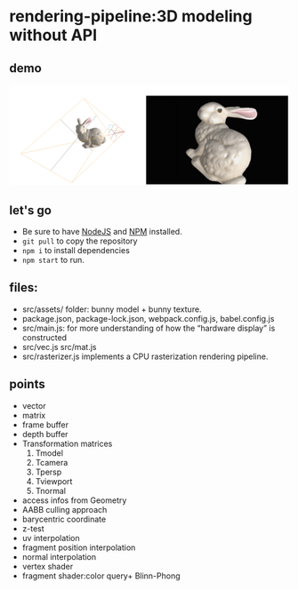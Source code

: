 # rendering-pipeline:3D modeling without API

## demo
![Aaron Swartz](https://github.com/hannak016/rendering-pipeline/blob/master/demo.png)

## let's go
* Be sure to have [NodeJS](https://nodejs.org/en/) and [NPM](https://www.npmjs.com/) installed.
* `git pull` to copy the repository
* `npm i` to install dependencies
* `npm start` to run.


##  files:
* src/assets/ folder: bunny model + bunny texture.
* package.json, package-lock.json, webpack.config.js, babel.config.js
* src/main.js: for more understanding of how the “hardware display” is constructed
* src/vec.js src/mat.js
* src/rasterizer.js implements a CPU rasterization rendering pipeline.



## points
* vector
* matrix
* frame buffer
* depth buffer
* Transformation matrices
  1. Tmodel
  2. Tcamera
  3. Tpersp
  4. Tviewport
  5. Tnormal
* access infos from Geometry
* AABB culling approach
* barycentric coordinate
* z-test
* uv interpolation
* fragment position interpolation
* normal interpolation
* vertex shader
* fragment shader:color query+ Blinn-Phong



